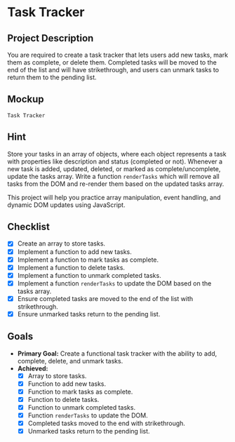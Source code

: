 # Task Tracker

## Project Description

You are required to create a task tracker that lets users add new tasks, mark them as complete, or delete them. Completed tasks will be moved to the end of the list and will have strikethrough, and users can unmark tasks to return them to the pending list.

## Mockup

```
Task Tracker
```

## Hint

Store your tasks in an array of objects, where each object represents a task with properties like description and status (completed or not). Whenever a new task is added, updated, deleted, or marked as complete/uncomplete, update the tasks array. Write a function `renderTasks` which will remove all tasks from the DOM and re-render them based on the updated tasks array.

This project will help you practice array manipulation, event handling, and dynamic DOM updates using JavaScript.

## Checklist

-   [x] Create an array to store tasks.
-   [x] Implement a function to add new tasks.
-   [x] Implement a function to mark tasks as complete.
-   [x] Implement a function to delete tasks.
-   [x] Implement a function to unmark completed tasks.
-   [x] Implement a function `renderTasks` to update the DOM based on the tasks array.
-   [x] Ensure completed tasks are moved to the end of the list with strikethrough.
-   [x] Ensure unmarked tasks return to the pending list.

## Goals

-   **Primary Goal:** Create a functional task tracker with the ability to add, complete, delete, and unmark tasks.
-   **Achieved:**
    -   [x] Array to store tasks.
    -   [x] Function to add new tasks.
    -   [x] Function to mark tasks as complete.
    -   [x] Function to delete tasks.
    -   [x] Function to unmark completed tasks.
    -   [x] Function `renderTasks` to update the DOM.
    -   [x] Completed tasks moved to the end with strikethrough.
    -   [x] Unmarked tasks return to the pending list.
